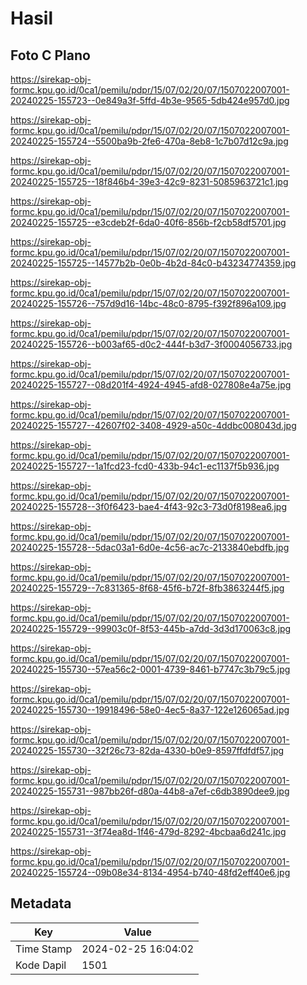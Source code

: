 # Hasil

## Foto C Plano

https://sirekap-obj-formc.kpu.go.id/0ca1/pemilu/pdpr/15/07/02/20/07/1507022007001-20240225-155723--0e849a3f-5ffd-4b3e-9565-5db424e957d0.jpg

https://sirekap-obj-formc.kpu.go.id/0ca1/pemilu/pdpr/15/07/02/20/07/1507022007001-20240225-155724--5500ba9b-2fe6-470a-8eb8-1c7b07d12c9a.jpg

https://sirekap-obj-formc.kpu.go.id/0ca1/pemilu/pdpr/15/07/02/20/07/1507022007001-20240225-155725--18f846b4-39e3-42c9-8231-5085963721c1.jpg

https://sirekap-obj-formc.kpu.go.id/0ca1/pemilu/pdpr/15/07/02/20/07/1507022007001-20240225-155725--e3cdeb2f-6da0-40f6-856b-f2cb58df5701.jpg

https://sirekap-obj-formc.kpu.go.id/0ca1/pemilu/pdpr/15/07/02/20/07/1507022007001-20240225-155725--14577b2b-0e0b-4b2d-84c0-b43234774359.jpg

https://sirekap-obj-formc.kpu.go.id/0ca1/pemilu/pdpr/15/07/02/20/07/1507022007001-20240225-155726--757d9d16-14bc-48c0-8795-f392f896a109.jpg

https://sirekap-obj-formc.kpu.go.id/0ca1/pemilu/pdpr/15/07/02/20/07/1507022007001-20240225-155726--b003af65-d0c2-444f-b3d7-3f0004056733.jpg

https://sirekap-obj-formc.kpu.go.id/0ca1/pemilu/pdpr/15/07/02/20/07/1507022007001-20240225-155727--08d201f4-4924-4945-afd8-027808e4a75e.jpg

https://sirekap-obj-formc.kpu.go.id/0ca1/pemilu/pdpr/15/07/02/20/07/1507022007001-20240225-155727--42607f02-3408-4929-a50c-4ddbc008043d.jpg

https://sirekap-obj-formc.kpu.go.id/0ca1/pemilu/pdpr/15/07/02/20/07/1507022007001-20240225-155727--1a1fcd23-fcd0-433b-94c1-ec1137f5b936.jpg

https://sirekap-obj-formc.kpu.go.id/0ca1/pemilu/pdpr/15/07/02/20/07/1507022007001-20240225-155728--3f0f6423-bae4-4f43-92c3-73d0f8198ea6.jpg

https://sirekap-obj-formc.kpu.go.id/0ca1/pemilu/pdpr/15/07/02/20/07/1507022007001-20240225-155728--5dac03a1-6d0e-4c56-ac7c-2133840ebdfb.jpg

https://sirekap-obj-formc.kpu.go.id/0ca1/pemilu/pdpr/15/07/02/20/07/1507022007001-20240225-155729--7c831365-8f68-45f6-b72f-8fb3863244f5.jpg

https://sirekap-obj-formc.kpu.go.id/0ca1/pemilu/pdpr/15/07/02/20/07/1507022007001-20240225-155729--99903c0f-8f53-445b-a7dd-3d3d170063c8.jpg

https://sirekap-obj-formc.kpu.go.id/0ca1/pemilu/pdpr/15/07/02/20/07/1507022007001-20240225-155730--57ea56c2-0001-4739-8461-b7747c3b79c5.jpg

https://sirekap-obj-formc.kpu.go.id/0ca1/pemilu/pdpr/15/07/02/20/07/1507022007001-20240225-155730--19918496-58e0-4ec5-8a37-122e126065ad.jpg

https://sirekap-obj-formc.kpu.go.id/0ca1/pemilu/pdpr/15/07/02/20/07/1507022007001-20240225-155730--32f26c73-82da-4330-b0e9-8597ffdfdf57.jpg

https://sirekap-obj-formc.kpu.go.id/0ca1/pemilu/pdpr/15/07/02/20/07/1507022007001-20240225-155731--987bb26f-d80a-44b8-a7ef-c6db3890dee9.jpg

https://sirekap-obj-formc.kpu.go.id/0ca1/pemilu/pdpr/15/07/02/20/07/1507022007001-20240225-155731--3f74ea8d-1f46-479d-8292-4bcbaa6d241c.jpg

https://sirekap-obj-formc.kpu.go.id/0ca1/pemilu/pdpr/15/07/02/20/07/1507022007001-20240225-155724--09b08e34-8134-4954-b740-48fd2eff40e6.jpg


## Metadata

| Key        | Value               |
| ---------- | ------------------- |
| Time Stamp | 2024-02-25 16:04:02 |
| Kode Dapil | 1501                |



